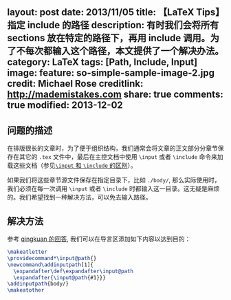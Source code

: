 layout: post
date: 2013/11/05
title: 【LaTeX Tips】指定 include 的路径
description: 有时我们会将所有 sections 放在特定的路径下，再用 include 调用。为了不每次都输入这个路径，本文提供了一个解决办法。
category: LaTeX
tags: [Path, Include, Input]
image:
  feature: so-simple-sample-image-2.jpg
  credit: Michael Rose
  creditlink: http://mademistakes.com
share: true
comments: true
modified: 2013-12-02
---

## 问题的描述

在排版很长的文章时，为了便于组织结构，我们通常会将文章的正文部分分章节保存在其它的 `.tex` 文件中，最后在主控文档中使用 `\input` 或者 `\include` 命令来加载这些文档（参见[`\input` 和 `\include` 的区别](http://tex.stackexchange.com/questions/246/when-should-i-use-input-vs-include)）。

如果我们将这些章节源文件保存在指定目录下，比如 `./body/`, 那么实际使用时，我们必须在每一次调用 `\input` 或者 `\include` 时都输入这一目录。这无疑是麻烦的。我们希望找到一种解决方法，可以免去输入路径。

<!--more-->

## 解决方法

参考 [qingkuan 的回答](http://bbs.ctex.org/forum.php?mod=redirect&goto=findpost&ptid=77319&pid=454202&fromuid=109739), 我们可以在导言区添加如下内容以达到目的：

```tex
\makeatletter
\providecommand*\input@path{}
\newcommand\addinputpath[1]{
  \expandafter\def\expandafter\input@path
  \expandafter{\input@path{#1}}}
\addinputpath{body/}
\makeatother
```

